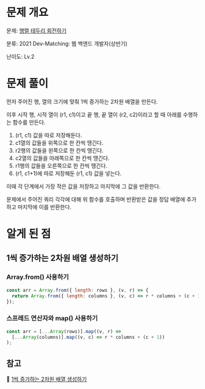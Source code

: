 # 문제 개요

문제: [행렬 테두리 회전하기](https://school.programmers.co.kr/learn/courses/30/lessons/77485)

분류: 2021 Dev-Matching: 웹 백엔드 개발자(상반기)

난이도: Lv.2

# 문제 풀이

먼저 주어진 행, 열의 크기에 맞춰 1씩 증가하는 2차원 배열을 만든다.

이후 시작 행, 시작 열이 (r1, c1)이고 끝 행, 끝 열이 (r2, c2)이라고 할 때 아래를 수행하는 함수를 만든다.

1. (r1, c1) 값을 따로 저장해둔다.
2. c1열의 값들을 위쪽으로 한 칸씩 땡긴다.
3. r2행의 값들을 왼쪽으로 한 칸씩 땡긴다.
4. c2열의 값들을 아래쪽으로 한 칸씩 땡긴다.
5. r1행의 값들을 오른쪽으로 한 칸씩 땡긴다.
6. (r1, c1+1)에 따로 저장해둔 (r1, c1) 값을 넣는다.

이때 각 단계에서 가장 작은 값을 저장하고 마지막에 그 값을 반환한다.

문제에서 주어진 쿼리 각각에 대해 위 함수를 호출하며 반환받은 값을 정답 배열에 추가하고 마지막에 이를 반환한다.

# 알게 된 점

## 1씩 증가하는 2차원 배열 생성하기

### Array.from() 사용하기

```jsx
const arr = Array.from({ length: rows }, (v, r) => {
  return Array.from({ length: columns }, (v, c) => r * columns + (c + 1));
});
```

### 스프레드 연산자와 map() 사용하기

```jsx
const arr = [...Array(rows)].map((v, r) =>
  [...Array(columns)].map((v, c) => r * columns + (c + 1))
);
```

## 참고

🔗 [1씩 증가하는 2차원 배열 생성하기](https://velog.io/@minukbak/301)
